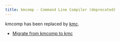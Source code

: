 ```yaml
---
title: kmcomp - Command Line Compiler (deprecated)
---
```


kmcomp has been replaced by [kmc](../reference/kmc).

* [Migrate from kmcomp to kmc](../reference/kmc/cli/kmcomp-migration)